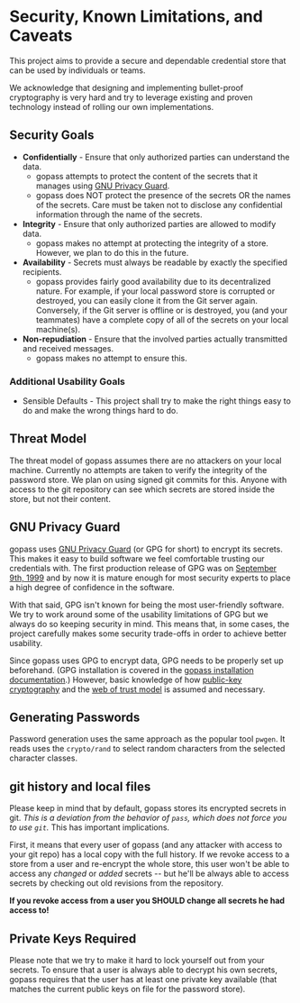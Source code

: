 # Security, Known Limitations, and Caveats

This project aims to provide a secure and dependable credential store that can be used by individuals or teams.

We acknowledge that designing and implementing bullet-proof cryptography is very hard and try to leverage existing and proven technology instead of rolling our own implementations.

## Security Goals

* **Confidentially** - Ensure that only authorized parties can understand the data.
  * gopass attempts to protect the content of the secrets that it manages using [GNU Privacy Guard](#gnu-privacy-guard).
  * gopass does NOT protect the presence of the secrets OR the names of the secrets. Care must be taken not to disclose any confidential information through the
	name of the secrets.
* **Integrity** - Ensure that only authorized parties are allowed to modify data.
  * gopass makes no attempt at protecting the integrity of a store. However, we plan to do this in the future.
* **Availability** - Secrets must always be readable by exactly the specified recipients.
  * gopass provides fairly good availability due to its decentralized nature.
    For example, if your local password store is corrupted or destroyed, you can easily clone it from the Git server again.
    Conversely, if the Git server is offline or is destroyed, you (and your teammates) have a complete copy of all of the secrets on your local machine(s).
* **Non-repudiation** - Ensure that the involved parties actually transmitted and received messages.
  * gopass makes no attempt to ensure this.

### Additional Usability Goals

* Sensible Defaults - This project shall try to make the right things easy to do and make the wrong things hard to do.

## Threat Model

The threat model of gopass assumes there are no attackers on your local machine.
Currently no attempts are taken to verify the integrity of the password store.
We plan on using signed git commits for this.
Anyone with access to the git repository can see which secrets are stored inside the store, but not their content.

## GNU Privacy Guard

gopass uses [GNU Privacy Guard](https://www.gnupg.org) (or GPG for short) to encrypt its secrets.
This makes it easy to build software we feel comfortable trusting our credentials with.
The first production release of GPG was on [September 9th, 1999](https://en.wikipedia.org/wiki/GNU_Privacy_Guard#History) and by now it is mature enough for most security experts to place a high degree of confidence in the software.

With that said, GPG isn't known for being the most user-friendly software.
We try to work around some of the usability limitations of GPG but we always do so keeping security in mind.
This means that, in some cases, the project carefully makes some security trade-offs in order to achieve better usability.

Since gopass uses GPG to encrypt data, GPG needs to be properly set up beforehand.
(GPG installation is covered in the [gopass installation documentation](https://github.com/gopasspw/gopass/blob/master/docs/setup.md).)
However, basic knowledge of how [public-key cryptography](https://en.wikipedia.org/wiki/Public-key_cryptography) and the [web of trust model](https://en.wikipedia.org/wiki/Web_of_trust) is assumed and necessary.

## Generating Passwords

Password generation uses the same approach as the popular tool `pwgen`.
It reads uses the `crypto/rand` to select random characters from the selected character classes.

## git history and local files

Please keep in mind that by default, gopass stores its encrypted secrets in git.
*This is a deviation from the behavior of `pass`, which does not force you to use `git`.* This has important implications.

First, it means that every user of gopass (and any attacker with access to your git repo) has a local copy with the full history.
If we revoke access to a store from a user and re-encrypt the whole store, this user won't be able to access any *changed* or *added* secrets -- but he'll be always able to access 
secrets by checking out old revisions from the repository.

**If you revoke access from a user you SHOULD change all secrets he had access to!**

## Private Keys Required

Please note that we try to make it hard to lock yourself out from your secrets.
To ensure that a user is always able to decrypt his own secrets, gopass requires that the user has at least one private key available (that matches the current public keys on file for the password store).
